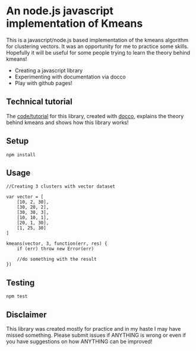 An node.js javascript implementation of Kmeans
=====

This is a javascript/node.js based implementation of the kmeans algorithm for clustering vectors. It was an opportunity for me to practice some skills. Hopefully it will be useful for some people trying to learn the theory behind kmeans!

 * Creating a javascript library
 * Experimenting with documentation via docco
 * Play with github pages!


Technical tutorial
---

The [code/tutorial][kt] for this library, created with [docco][doc],  explains the theory behind kmeans and shows how this library works!

[kt]:http://stevemacn.github.io/docs/cmeans.html
[doc]:https://github.com/jashkenas/docco

Setup
---
    npm install

Usage
---
    //Creating 3 clusters with vector dataset

    var vector = [
        [10, 2, 30],
        [30, 20, 2],
        [30, 30, 3],
        [10, 10, 1],
        [20, 1, 30],
        [1, 25, 30]
    ]
    
    kmeans(vector, 3, function(err, res) {
        if (err) throw new Error(err)

        //do something with the result
    })


Testing
---
    npm test
    
Disclaimer
---
This library was created mostly for practice and in my haste I may have missed something. Please submit issues if ANYTHING is wrong or even if you have suggestions on how ANYTHING can be improved!
